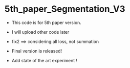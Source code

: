 # 5th_paper_Segmentation_V3
* This code is for 5th paper version.
* I will upload other code later
* fix2 ==> considering all loss, not summation

* Final version is released!
* Add state of the art experiment !

